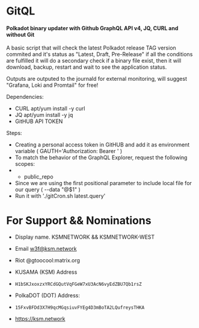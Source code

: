 # GitQL
#### Polkadot binary updater with Github GraphQL API v4, JQ, CURL and without Git

A basic script that will check the latest Polkadot release TAG version commited and it's status as "Latest, Draft, Pre-Release"
if all the conditions are fulfilled it will do a secondary check if a binary file exist, then it will download, backup, restart and wait to see the application status.

Outputs are outputed to the journald for external monitoring, will suggest "Grafana, Loki and Promtail" for free!

Dependencies: 
- CURL apt/yum install -y curl
- JQ apt/yum install -y jq
- GitHUB API TOKEN

Steps:
- Creating a personal access token in GitHUB and add it as environment variable ( GAUTH='Authorization: Bearer <TOKEN>' )
- To match the behavior of the GraphQL Explorer, request the following scopes:
- - public_repo
- Since we are using the first positional parameter to include local file for our query ( --data "@$1" )
- Run it with './gitCron.sh latest.query' 

# For Support && Nominations
- Display name. KSMNETWORK && KSMNETWORK-WEST 
- Email w3f@ksm.network
- Riot @gtoocool:matrix.org

- KUSAMA (KSM) Address
- ```H1bSKJxoxzxYRCdGQutVqFGeW7xU3AcN6vyEdZBU7Qb1rsZ```

- PolkaDOT (DOT) Address:
- ```15FxvBFDd3X7H9qcMGqsiuvFYEg4D3mBoTA2LQufreysTHKA```

- https://ksm.network
  
